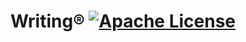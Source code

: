 # Writing® [![Apache License](https://img.shields.io/badge/license-Apache-blue.svg)](https://github.com/sequomics/writing/blob/master/LICENSE)
